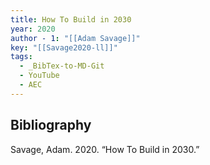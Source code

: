 ```yaml
---
title: How To Build in 2030
year: 2020
author - 1: "[[Adam Savage]]"
key: "[[Savage2020-ll]]"
tags:
  - _BibTex-to-MD-Git
  - YouTube
  - AEC
---
```


## Bibliography
Savage, Adam. 2020. “How To Build in 2030.”